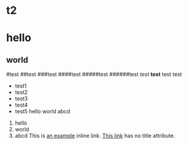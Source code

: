 # t2
hello
================================
world
-------------------------------
#test
##test
###test
####test
#####test
######test
*test*
**test**
test
    test
* test1
* test2
* test3
* test4
* test5
        hello
        world
        abcd
1. hello
2. world
3. abcd
This is [an example](http://example.com/ "Title") inline link.
[This link](http://example.net/) has no title attribute.

